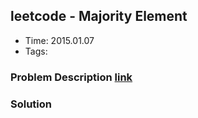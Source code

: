 ## leetcode - Majority Element
- Time: 2015.01.07
- Tags: 

### Problem Description [link][1]

### Solution
```java
```

[1]: https://oj.leetcode.com/problems/majority-element/ "majority-element"


